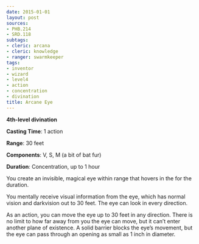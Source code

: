```yaml
---
date: 2015-01-01
layout: post
sources:
- PHB.214
- SRD.118
subtags:
- cleric: arcana
- cleric: knowledge
- ranger: swarmkeeper
tags:
- inventor
- wizard
- level4
- action
- concentration
- divination
title: Arcane Eye
---
```


**4th-level divination**

**Casting Time**: 1 action

**Range**: 30 feet

**Components**: V, S, M (a bit of bat fur)

**Duration**: Concentration, up to 1 hour

You create an invisible, magical eye within range that hovers in the for the duration.

You mentally receive visual information from the eye, which has normal vision and darkvision out to 30 feet. The eye can look in every direction.

As an action, you can move the eye up to 30 feet in any direction. There is no limit to how far away from you the eye can move, but it can’t enter another plane of existence. A solid barrier blocks the eye’s movement, but the eye can pass through an opening as small as 1 inch in diameter.

